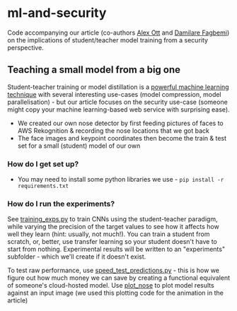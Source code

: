 # ml-and-security
Code accompanying our article (co-authors [Alex Ott](https://github.com/alexott) and [Damilare Fagbemi](https://edgeofus.com/))
on the implications of student/teacher model training from a security perspective.


## Teaching a small model from a big one
Student-teacher training or model distillation is a [powerful machine learning technique](https://www.quora.com/What-is-a-teacher-student-model-in-a-Convolutional-neural-network/answer/Edward-Dixon) with several interesting 
use-cases (model compression, model parallelisation) - but our article focuses on the security use-case (someone might
copy your machine learning-based web service with surprising ease).

* We created our own nose detector by first feeding pictures of faces to AWS Rekognition & recording the nose locations
that we got back
* The face images and keypoint coordinates then become the train & test set for a small (student) model of our own

### How do I get set up? ###

* You may need to install some python libraries we use - `pip install -r requirements.txt`

### How do I run the experiments?

See [training_exps.py](training_exps.py) to train CNNs using the student-teacher paradigm, while varying the precision of 
the target values to see how it affects how well they learn (hint: usually, not much!).  You can train a student from scratch,
or, better, use transfer learning so your student doesn't have to start from nothing.   Experimental results will be written 
to an "experiments" subfolder - which we'll create if it doesn't exist.

To test raw performance, use [speed_test_predictions.py](speed_test_predictions.py) - this is how we figure out how 
much money we can save by creating a functional equivalent of someone's cloud-hosted model.  Use [plot_nose](plot_nose.py)
to plot model results against an input image (we used this plotting code for the animation in the article)
